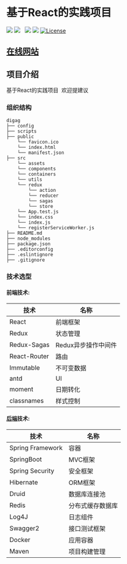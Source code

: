 基于React的实践项目
============================

[![](https://img.shields.io/github/stars/DigAg/digag-pc-react.svg)](https://github.com/DigAg/digag-pc-react/stargazers) 
[![](https://img.shields.io/github/issues/DigAg/digag-pc-react.svg)](https://github.com/DigAg/digag-pc-react/issues)  
[![](https://img.shields.io/github/forks/DigAg/digag-pc-react.svg)](https://github.com/DigAg/digag-pc-react/network) 
[![](https://badge.juejin.im/entry/595706725188250d725a3960/likes.svg?style=flat-square)](https://juejin.im/entry/595706725188250d725a3960/detail)
[![License](https://img.shields.io/badge/license-MIT-blue.svg)](LICENSE)
## [在线网站](http://139.224.135.86)
## 项目介绍
   
   基于React的实践项目  欢迎提建议

### 组织结构
```
digag
├── config
├── scripts
├── public
    └── favicon.ico
    └── index.html
    └── manifest.json
├── src
    └── assets
    └── components
    └── containers
    └── utils
    └── redux
        └── action
        └── reducer
        └── sagas
        └── store
    └── App.test.js
    └── index.css
    └── index.js
    └── registerServiceWorker.js
├── README.md
├── node_modules
├── package.json
├── .editorconfig
├── .eslintignore
├── .gitignore
```

### 技术选型

#### 前端技术:
技术 | 名称
----|------
React | 前端框架  
Redux | 状态管理  
Redux-Sagas | Redux异步操作中间件
React-Router | 路由
Immutable | 不可变数据
antd | UI
moment | 日期转化
classnames | 样式控制

#### [后端](https://github.com/DigAg/digag-server)技术:
技术 | 名称 
----|------
Spring Framework | 容器
SpringBoot | MVC框架
Spring Security | 安全框架
Hibernate | ORM框架
Druid | 数据库连接池
Redis | 分布式缓存数据库
Log4J | 日志组件
Swagger2 | 接口测试框架
Docker | 应用容器
Maven | 项目构建管理

